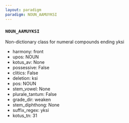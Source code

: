 ```yaml
---
layout: paradigm
paradigm: NOUN_AAMUYKSI
---
```

### ` NOUN_AAMUYKSI `

Non-dictionary class for numeral compounds ending yksi
* harmony: front
* upos: NOUN
* kotus_av: None
* possessive: False
* clitics: False
* deletion: ksi
* pos: NOUN
* stem_vowel: None
* plurale_tantum: False
* grade_dir: weaken
* stem_diphthong: None
* suffix_regex: yksi
* kotus_tn: 31
